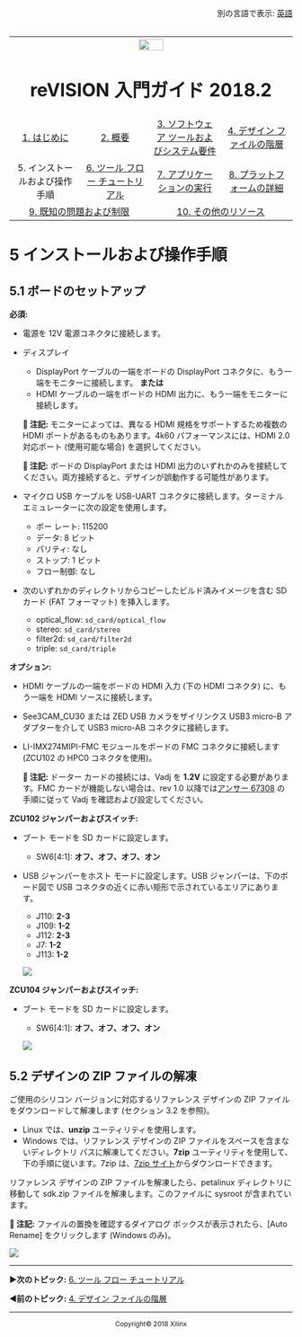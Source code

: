 <p align="right">
            別の言語で表示: <a href="../master/Docs/operating-instructions.md">英語</a>    <table style="width:100%"><table style="width:100%">
  <tr>

<th width="100%" colspan="6"><img src="https://www.xilinx.com/content/dam/xilinx/imgs/press/media-kits/corporate/xilinx-logo.png" width="30%"/><h1>reVISION 入門ガイド 2018.2</h1>
</th>

  </tr>
  <tr>
    <td width="17%" align="center"><a href="README.md">1. はじめに</a></td>
    <td width="16%" align="center"><a href="overview.md">2. 概要</a></td>
    <td width="17%" align="center"><a href="software-tools-system-requirements.md">3. ソフトウェア ツールおよびシステム要件</a></td>
    <td width="17%" align="center"><a href="design-file-hierarchy.md">4. デザイン ファイルの階層</a></td>
</tr>
<tr>
    <td width="17%" align="center">5. インストールおよび操作手順</td>
    <td width="16%" align="center"><a href="tool-flow-tutorials.md">6. ツール フロー チュートリアル</a></td>
    <td width="17%" align="center"><a href="run-application.md">7. アプリケーションの実行</a></td>
    <td width="17%" align="center"><a href="platform-details.md">8. プラットフォームの詳細</a></td>    
  </tr>
<tr>
    <td width="17%" align="center" colspan="2"><a href="known-issues-limitations.md">9. 既知の問題および制限</a></td>
    <td width="16%" align="center" colspan="2"><a href="additional-references.md">10. その他のリソース</a></td>
</tr>
</table>

# 5 インストールおよび操作手順

## 5.1 ボードのセットアップ

**必須:**
* 電源を 12V 電源コネクタに接続します。
* ディスプレイ
  * DisplayPort ケーブルの一端をボードの DisplayPort コネクタに、もう一端をモニターに接続します。 **または**
  * HDMI ケーブルの一端をボードの HDMI 出力に、もう一端をモニターに接続します。

  **:pushpin: 注記:** モニターによっては、異なる HDMI 規格をサポートするため複数の HDMI ポートがあるものもあります。4k60 パフォーマンスには、HDMI 2.0 対応ポート (使用可能な場合) を選択してください。

  **:pushpin: 注記:** ボードの DisplayPort または HDMI 出力のいずれかのみを接続してください。両方接続すると、デザインが誤動作する可能性があります。

* マイクロ USB ケーブルを USB-UART コネクタに接続します。ターミナル エミュレーターに次の設定を使用します。
  * ボー レート: 115200
  * データ: 8 ビット
  * パリティ: なし
  * ストップ: 1 ビット
  * フロー制御: なし

* 次のいずれかのディレクトリからコピーしたビルド済みイメージを含む SD カード (FAT フォーマット) を挿入します。
  * optical_flow: `sd_card/optical_flow`
  * stereo: `sd_card/stereo`
  * filter2d: `sd_card/filter2d`
  * triple: `sd_card/triple`

**オプション:**
* HDMI ケーブルの一端をボードの HDMI 入力 (下の HDMI コネクタ) に、もう一端を HDMI ソースに接続します。
* See3CAM_CU30 または ZED USB カメラをザイリンクス USB3 micro-B アダプターを介して USB3 micro-AB コネクタに接続します。
* LI-IMX274MIPI-FMC モジュールをボードの FMC コネクタに接続します (ZCU102 の HPC0 コネクタを使用)。

  **:pushpin: 注記:** ドーター カードの接続には、Vadj を **1.2V** に設定する必要があります。FMC カードが機能しない場合は、rev 1.0 以降では[アンサー 67308](https://japan.xilinx.com/support/answers/67308.html) の手順に従って Vadj を確認および設定してください。

**ZCU102 ジャンパーおよびスイッチ:**
* ブート モードを SD カードに設定します。
  * SW6[4:1]: **オフ、オフ、オフ、オン**
* USB ジャンパーをホスト モードに設定します。USB ジャンパーは、下のボード図で USB コネクタの近くに赤い矩形で示されているエリアにあります。
  * J110: **2-3**
  * J109: **1-2**
  * J112: **2-3**
  * J7: **1-2**
  * J113: **1-2**

  ![](./images/zcu102_rv_board_setup_2017.4.jpg)

**ZCU104 ジャンパーおよびスイッチ:**
* ブート モードを SD カードに設定します。
  * SW6[4:1]: **オフ、オフ、オフ、オン**

  ![](./images/zcu104_board_setup_2017.4.jpg)

## 5.2 デザインの ZIP ファイルの解凍

ご使用のシリコン バージョンに対応するリファレンス デザインの ZIP ファイルをダウンロードして解凍します (セクション 3.2 を参照)。
* Linux では、**unzip** ユーティリティを使用します。
* Windows では、リファレンス デザインの ZIP ファイルをスペースを含まないディレクトリ パスに解凍してください。**7zip** ユーティリティを使用して、下の手順に従います。7zip は、[7zip サイト](http://www.7-zip.org/)からダウンロードできます。

リファレンス デザインの ZIP ファイルを解凍したら、petalinux ディレクトリに移動して sdk.zip ファイルを解凍します。このファイルに sysroot が含まれています。

**:pushpin: 注記:** ファイルの置換を確認するダイアログ ボックスが表示されたら、[Auto Rename] をクリックします (Windows のみ)。

  ![](./images/7zip-1.jpg)

<hr/>

:arrow_forward:**次のトピック:**  [6.  ツール フロー チュートリアル](tool-flow-tutorials.md)

:arrow_backward:**前のトピック:**  [4.  デザイン ファイルの階層](design-file-hierarchy.md)
<hr/>
<p align="center"><sup>Copyright&copy; 2018 Xilinx</sup></p>
